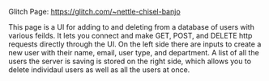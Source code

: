 Glitch Page: https://glitch.com/~nettle-chisel-banjo

This page is a UI for adding to and deleting from a database of users with various feilds.
It lets you connect and make GET, POST, and DELETE http requests directly through the UI.
On the left side there are inputs to create a new user with their name, email, user type, and department. 
A list of all the users the server is saving is stored on the right side, which allows you to delete individaul users as well as all the users at once.